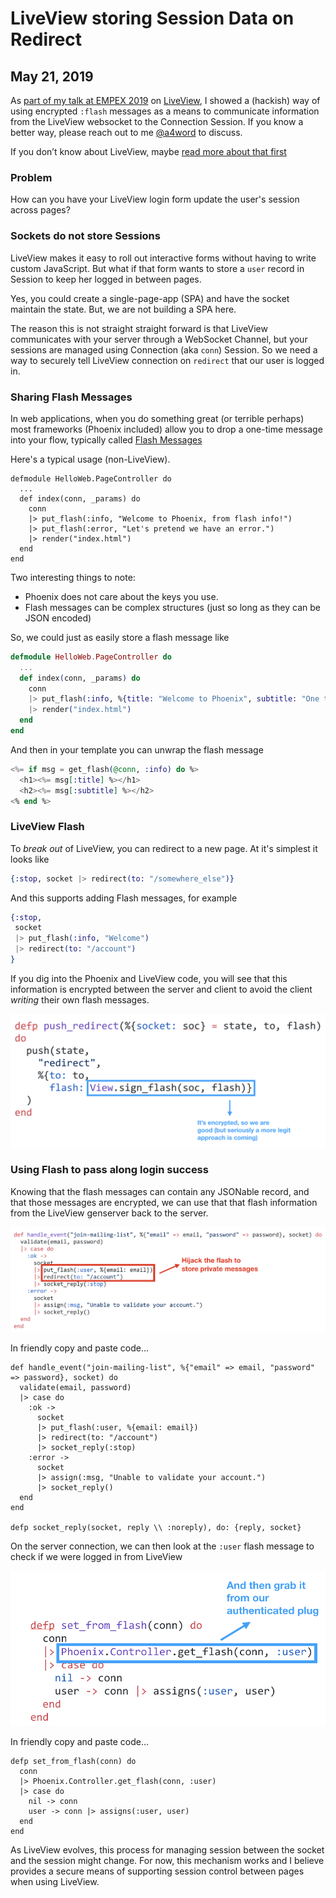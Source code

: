 # LiveView storing Session Data on Redirect
## May 21, 2019

As [part of my talk at EMPEX 2019](http://empex.co/events/2019/conference.html) on [LiveView](https://github.com/phoenixframework/phoenix_live_view),
I showed a (hackish) way of using encrypted `:flash` messages as a means
to communicate information from the LiveView websocket to the Connection Session.
If you know a better way, please reach out to me [@a4word](https://twitter.com/a4word) to discuss.

If you don’t know about LiveView, maybe [read more about that first](/articles/liveview-examples)

### Problem

How can you have your LiveView login form update the user's
session across pages?

### Sockets do not store Sessions

LiveView makes it easy to roll out interactive forms without having to
write custom JavaScript.  But what if that form wants to store a `user`
record in Session to keep her logged in between pages.

Yes, you could create a single-page-app (SPA) and have the socket maintain
the state.  But, we are not building a SPA here.

The reason this is not straight straight forward is that LiveView
communicates with your server through a WebSocket Channel, but your
sessions are managed using Connection (aka `conn`) Session.  So we need
a way to securely tell LiveView connection on `redirect` that our user
is logged in.

### Sharing Flash Messages

In web applications, when you do something great (or terrible perhaps)
most frameworks (Phoenix included) allow you to drop a one-time message
into your flow, typically called [Flash Messages](https://hexdocs.pm/phoenix/controllers.html#flash-messages)

Here's a typical usage (non-LiveView).

```
defmodule HelloWeb.PageController do
  ...
  def index(conn, _params) do
    conn
    |> put_flash(:info, "Welcome to Phoenix, from flash info!")
    |> put_flash(:error, "Let's pretend we have an error.")
    |> render("index.html")
  end
end
```

Two interesting things to note:

* Phoenix does not care about the keys you use.
* Flash messages can be complex structures (just so long as they can be JSON encoded)

So, we could just as easily store a flash message like

```elixir
defmodule HelloWeb.PageController do
  ...
  def index(conn, _params) do
    conn
    |> put_flash(:info, %{title: "Welcome to Phoenix", subtitle: "One time flash info!")
    |> render("index.html")
  end
end
```

And then in your template you can unwrap the flash message

```eex
<%= if msg = get_flash(@conn, :info) do %>
  <h1><%= msg[:title] %></h1>
  <h2><%= msg[:subtitle] %></h2>
<% end %>
```

### LiveView Flash

To _break out_ of LiveView, you can redirect to a new page.
At it's simplest it looks like

```elixir
{:stop, socket |> redirect(to: "/somewhere_else")}
```

And this supports adding Flash messages, for example

```elixir
{:stop,
 socket
 |> put_flash(:info, "Welcome")
 |> redirect(to: "/account")
}
```

If you dig into the Phoenix and LiveView code, you will see that
this information is encrypted between the server and client to
avoid the client _writing_ their own flash messages.

![Putting Flash in a LiveView message](put_flash.png?raw=true)

### Using Flash to pass along login success

Knowing that the flash messages can contain any JSONable record, and that
those messages are encrypted, we can use that that flash information
from the LiveView genserver back to the server.

![Adding authenticated user to flash](flash_user.png?raw=true)

In friendly copy and paste code...

```
def handle_event("join-mailing-list", %{"email" => email, "password" => password}, socket) do
  validate(email, password)
  |> case do
    :ok ->
      socket
      |> put_flash(:user, %{email: email})
      |> redirect(to: "/account")
      |> socket_reply(:stop)
    :error ->
      socket
      |> assign(:msg, "Unable to validate your account.")
      |> socket_reply()
  end
end

defp socket_reply(socket, reply \\ :noreply), do: {reply, socket}
```

On the server connection, we can then look at the `:user` flash message
to check if we were logged in from LiveView

![Fetch user from flash](fetch_flash.png?raw=true)

In friendly copy and paste code...

```
defp set_from_flash(conn) do
  conn
  |> Phoenix.Controller.get_flash(conn, :user)
  |> case do
    nil -> conn
    user -> conn |> assigns(:user, user)
  end
end
```

As LiveView evolves, this process for managing session between the
socket and the session might change.  For now, this mechanism works
and I believe provides a secure means of supporting session control
between pages when using LiveView.
